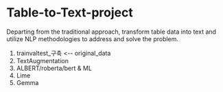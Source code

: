 # Table-to-Text-project
Departing from the traditional approach, transform table data into text and utilize NLP methodologies to address and solve the problem.
1. trainvaltest_구축 <-- original_data
2. TextAugmentation
3. ALBERT/roberta/bert & ML
4. Lime
5. Gemma
